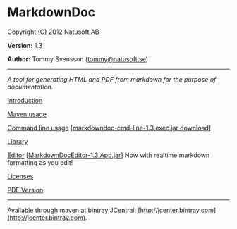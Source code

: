 # MarkdownDoc

Copyright (C) 2012 Natusoft AB

__Version:__ 1.3  

__Author:__ Tommy Svensson (tommy@natusoft.se)

----

_A tool for generating HTML and PDF from markdown for the purpose of documentation._

[Introduction](https://github.com/tombensve/MarkdownDoc/blob/master/Docs/MarkdownDoc.md)

[Maven usage](https://github.com/tombensve/MarkdownDoc/blob/master/MavenPlugin/docs/MarkdownDoc-Maven-Plugin.md)

[Command line usage](https://github.com/tombensve/MarkdownDoc/blob/master/CommandLine/docs/MarkdownDoc-CommandLine.md) \[[markdowndoc-cmd-line-1.3.exec.jar download](http://dl.bintray.com/tommy/maven/se/natusoft/tools/doc/markdowndoc/markdowndoc-cmd-line/1.3/markdowndoc-cmd-line-1.3.exec.jar)\] 

[Library](https://github.com/tombensve/MarkdownDoc/blob/master/Library/docs/MarkdownDoc-Library.md)

[Editor](https://github.com/tombensve/MarkdownDoc/blob/master/Editor/docs/MarkdownDoc-Editor.md) \[[MarkdownDocEditor-1.3.App.jar](http://dl.bintray.com/tommy/maven/se/natusoft/tools/doc/markdowndoc/MarkdownDocEditor/1.3/MarkdownDocEditor-1.3.App.jar)\] Now with realtime markdown formatting as you edit! 

[Licenses](https://github.com/tombensve/MarkdownDoc/blob/master/Docs/licenses.md)

[PDF Version](https://github.com/tombensve/MarkdownDoc/blob/master/Docs/MarkdownDoc-User-Guide.pdf)

----

Available through maven at bintray JCentral: [http://jcenter.bintray.com](http://jcenter.bintray.com).


